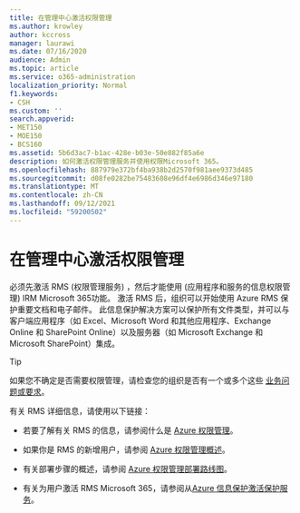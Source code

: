 ```yaml
---
title: 在管理中心激活权限管理
ms.author: krowley
author: kccross
manager: laurawi
ms.date: 07/16/2020
audience: Admin
ms.topic: article
ms.service: o365-administration
localization_priority: Normal
f1.keywords:
- CSH
ms.custom: ''
search.appverid:
- MET150
- MOE150
- BCS160
ms.assetid: 5b6d3ac7-b1ac-428e-b03e-50e882f85a6e
description: 如何激活权限管理服务并使用权限Microsoft 365。
ms.openlocfilehash: 887979e372bf4ba938b2d2570f981aee9373d485
ms.sourcegitcommit: d08fe0282be75483608e96df4e6986d346e97180
ms.translationtype: MT
ms.contentlocale: zh-CN
ms.lasthandoff: 09/12/2021
ms.locfileid: "59200502"
---
```

# <a name="activate-rights-management-in-the-admin-center"></a>在管理中心激活权限管理

必须先激活 RMS (权限管理服务) ，然后才能使用 (应用程序和服务的信息权限管理) IRM Microsoft 365功能。 激活 RMS 后，组织可以开始使用 Azure RMS 保护重要文档和电子邮件。 此信息保护解决方案可以保护所有文件类型，并可以与客户端应用程序（如 Excel、Microsoft Word 和其他应用程序、Exchange Online 和 SharePoint Online）以及服务器（如 Microsoft Exchange 和 Microsoft SharePoint）集成。
  
> [!TIP]
> 如果您不确定是否需要权限管理，请检查您的组织是否有一个或多个这些 [业务问题或要求](/azure/information-protection/what-is-azure-rms#business-problems-solved-by-azure-rights-management)。 
  
有关 RMS 详细信息，请使用以下链接：
  
- 若要了解有关 RMS 的信息，请参阅什么是 [Azure 权限管理](/rights-management/understand-explore/what-is-azure-rms)。

- 如果你是 RMS 的新增用户，请参阅 [Azure 权限管理概述](/rights-management/understand-explore/azure-rights-management)。

- 有关部署步骤的概述，请参阅 [Azure 权限管理部署路线图](/rights-management/plan-design/deployment-roadmap)。

- 有关为用户激活 RMS Microsoft 365，请参阅从[Azure 信息保护激活保护服务](/azure/information-protection/activate-service)。